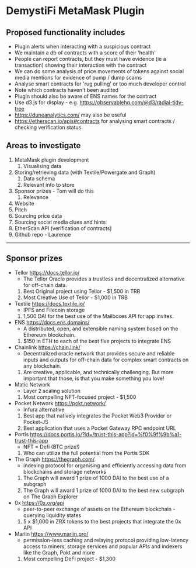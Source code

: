 # DemystiFi MetaMask Plugin

## Proposed functionality includes

-   Plugin alerts when interacting with a suspicious contract
-   We maintain a db of contracts with a score of their 'health'
-   People can report contracts, but they must have evidence (ie a transaction) showing their interaction with the contract
-   We can do some analysis of price movements of tokens against social media mentions for evidence of pump / dump scams
-   Analyse smart contracts for 'rug pulling' or too much developer control
-   Note which contracts haven't been audited
-   Plugin should also be aware of ENS names for the contract
-   Use d3.js for display - e.g. https://observablehq.com/@d3/radial-tidy-tree
-   https://duneanalytics.com/ may also be useful
-   https://etherscan.io/apis#contracts for analysing smart contracts / checking verification status

## Areas to investigate

1. MetaMask plugin development
    1. Visualising data
2. Storing/retrieving data (with Textile/Powergate and Graph)
    1. Data schema
    2. Relevant info to store
3. Sponsor prizes - Tom will do this
    1. Relevance
4. Website
5. Pitch
6. Sourcing price data
7. Sourcing social media clues and hints
8. EtherScan API (verification of contracts)
9. Github repo - Laurence

---

## Sponsor prizes

-   Tellor https://docs.tellor.io/
    -   The Tellor Oracle provides a trustless and decentralized alternative for off-chain data.
    1. Best Original project using Tellor - \$1,500 in TRB
    1. Most Creative Use of Tellor - \$1,000 in TRB
-   Textile https://docs.textile.io/
    -   IPFS and Filecoin storage
    1. 1,500 DAI for the best use of the Mailboxes API for app invites.
-   ENS https://docs.ens.domains/
    -   A distributed, open, and extensible naming system based on the Ethereum blockchain.
    1. \$150 in ETH to each of the best five projects to integrate ENS
-   Chainlink https://chain.link/
    -   Decentralized oracle network that provides secure and reliable inputs and outputs for off-chain data for complex smart contracts on any blockchain.
    1. Are creative, applicable, and technically challenging. But more important that those, is that you make something you love!
-   Matic Network
    -   Layer 2 scaling solution
    1. Most compelling NFT-focused project - \$1,500
-   Pocket Network https://pokt.network/
    -   Infura alternative
    1. Best app that natively integrates the Pocket Web3 Provider or Pocket-JS
    1. Best application that uses a Pocket Gateway RPC endpoint URL
-   Portis https://docs.portis.io/?id=/trust-this-app?id=%f0%9f%9b%a1-trust-this-app
    -   NFT = Defi (BTC prize!)
    1. Who can utilize the full potential from the Portis SDK
-   The Graph https://thegraph.com/
    -   indexing protocol for organising and efficiently accessing data from blockchains and storage networks
    1. The Graph will award 1 prize of 1000 DAI to the best use of a subgraph
    1. The Graph will award 1 prize of 1000 DAI to the best new subgraph on The Graph Explorer
-   0x https://0x.org/api
    -   peer-to-peer exchange of assets on the Ethereum blockchain - querying liquidity states
    1. 5 x \$1,000 in ZRX tokens to the best projects that integrate the 0x API
-   Marlin https://www.marlin.pro/
    -   permission-less caching and relaying protocol providing low-latency access to miners, storage services and popular APIs and indexers like the Graph, Pokt and more
    1. Most compelling DeFi project - \$1,300
